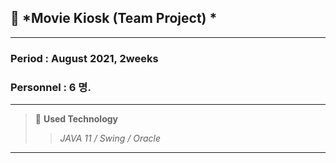 ## 🎥 *Movie Kiosk (Team Project) *    
***
### Period : August 2021, 2weeks
### Personnel : 6 명.  
***
  >📌 **Used Technology**     
  > >_JAVA 11 / Swing / Oracle_
***



